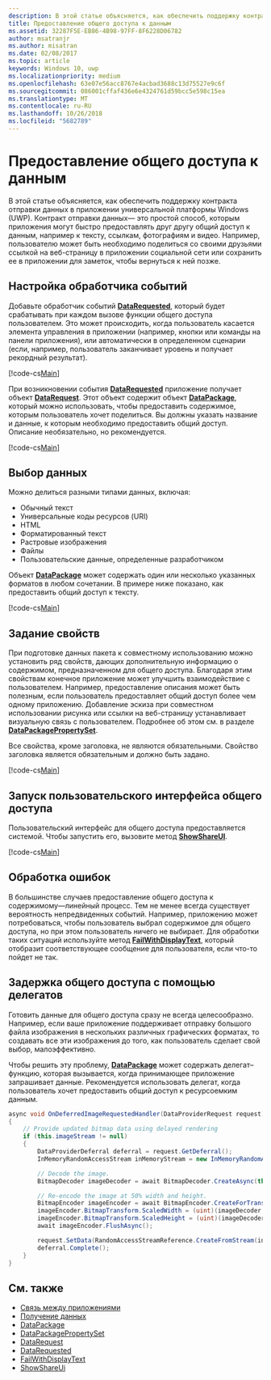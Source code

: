 ```yaml
---
description: В этой статье объясняется, как обеспечить поддержку контракта отправки данных в приложении универсальной платформы Windows (UWP).
title: Предоставление общего доступа к данным
ms.assetid: 32287F5E-EB86-4B98-97FF-8F6228D06782
author: msatranjr
ms.author: misatran
ms.date: 02/08/2017
ms.topic: article
keywords: Windows 10, uwp
ms.localizationpriority: medium
ms.openlocfilehash: 63e07e56acc8767e4acbad3688c13d75527e9c6f
ms.sourcegitcommit: 086001cffaf436e6e4324761d59bcc5e598c15ea
ms.translationtype: MT
ms.contentlocale: ru-RU
ms.lasthandoff: 10/26/2018
ms.locfileid: "5682789"
---
```

# <a name="share-data"></a>Предоставление общего доступа к данным


В этой статье объясняется, как обеспечить поддержку контракта отправки данных в приложении универсальной платформы Windows (UWP). Контракт отправки данных— это простой способ, которым приложения могут быстро предоставлять друг другу общий доступ к данным, например к тексту, ссылкам, фотографиям и видео. Например, пользователю может быть необходимо поделиться со своими друзьями ссылкой на веб-страницу в приложении социальной сети или сохранить ее в приложении для заметок, чтобы вернуться к ней позже.

## <a name="set-up-an-event-handler"></a>Настройка обработчика событий

Добавьте обработчик событий [**DataRequested**](https://msdn.microsoft.com/library/windows/apps/Windows.ApplicationModel.DataTransfer.DataTransferManager.DataRequested), который будет срабатывать при каждом вызове функции общего доступа пользователем. Это может происходить, когда пользователь касается элемента управления в приложении (например, кнопки или команды на панели приложения), или автоматически в определенном сценарии (если, например, пользователь заканчивает уровень и получает рекордный результат).

[!code-cs[Main](./code/share_data/cs/MainPage.xaml.cs#SnippetPrepareToShare)]

При возникновении события [**DataRequested**](https://msdn.microsoft.com/library/windows/apps/Windows.ApplicationModel.DataTransfer.DataTransferManager.DataRequested) приложение получает объект [**DataRequest**](https://msdn.microsoft.com/library/windows/apps/Windows.ApplicationModel.DataTransfer.DataRequest). Этот объект содержит объект [**DataPackage**](https://msdn.microsoft.com/library/windows/apps/Windows.ApplicationModel.DataTransfer.DataPackage), который можно использовать, чтобы предоставить содержимое, которым пользователь хочет поделиться. Вы должны указать название и данные, к которым необходимо предоставить общий доступ. Описание необязательно, но рекомендуется.

[!code-cs[Main](./code/share_data/cs/MainPage.xaml.cs#SnippetCreateRequest)]

## <a name="choose-data"></a>Выбор данных

Можно делиться разными типами данных, включая:

-   Обычный текст
-   Универсальные коды ресурсов (URI)
-   HTML
-   Форматированный текст
-   Растровые изображения
-   Файлы
-   Пользовательские данные, определенные разработчиком

Объект [**DataPackage**](https://msdn.microsoft.com/library/windows/apps/Windows.ApplicationModel.DataTransfer.DataPackage) может содержать один или несколько указанных форматов в любом сочетании. В примере ниже показано, как предоставить общий доступ к тексту.

[!code-cs[Main](./code/share_data/cs/MainPage.xaml.cs#SnippetSetContent)]

## <a name="set-properties"></a>Задание свойств

При подготовке данных пакета к совместному использованию можно установить ряд свойств, дающих дополнительную информацию о содержимом, предназначенном для общего доступа. Благодаря этим свойствам конечное приложение может улучшить взаимодействие с пользователем. Например, предоставление описания может быть полезным, если пользователь предоставляет общий доступ более чем одному приложению. Добавление эскиза при совместном использовании рисунка или ссылки на веб-страницу устанавливает визуальную связь с пользователем. Подробнее об этом см. в разделе [**DataPackagePropertySet**](https://msdn.microsoft.com/library/windows/apps/Windows.ApplicationModel.DataTransfer.DataPackagePropertySet).

Все свойства, кроме заголовка, не являются обязательными. Свойство заголовка является обязательным и должно быть задано.

[!code-cs[Main](./code/share_data/cs/MainPage.xaml.cs#SnippetSetProperties)]

## <a name="launch-the-share-ui"></a>Запуск пользовательского интерфейса общего доступа

Пользовательский интерфейс для общего доступа предоставляется системой. Чтобы запустить его, вызовите метод [**ShowShareUI**](https://msdn.microsoft.com/library/windows/apps/Windows.ApplicationModel.DataTransfer.DataTransferManager.ShowShareUI).

[!code-cs[Main](./code/share_data/cs/MainPage.xaml.cs#SnippetShowUI)]

## <a name="handle-errors"></a>Обработка ошибок

В большинстве случаев предоставление общего доступа к содержимому—линейный процесс. Тем не менее всегда существует вероятность непредвиденных событий. Например, приложению может потребоваться, чтобы пользователь выбрал содержимое для общего доступа, но при этом пользователь ничего не выбирает. Для обработки таких ситуаций используйте метод [**FailWithDisplayText**](https://msdn.microsoft.com/library/windows/apps/Windows.ApplicationModel.DataTransfer.DataRequest.FailWithDisplayText(System.String)), который отобразит соответствующее сообщение для пользователя, если что-то пойдет не так.

## <a name="delay-share-with-delegates"></a>Задержка общего доступа с помощью делегатов

Готовить данные для общего доступа сразу не всегда целесообразно. Например, если ваше приложение поддерживает отправку большого файла изображения в нескольких различных графических форматах, то создавать все эти изображения до того, как пользователь сделает свой выбор, малоэффективно.

Чтобы решить эту проблему, [**DataPackage**](https://msdn.microsoft.com/library/windows/apps/Windows.ApplicationModel.DataTransfer.DataPackage) может содержать делегат–функцию, которая вызывается, когда принимающее приложение запрашивает данные. Рекомендуется использовать делегат, когда пользователь хочет предоставить общий доступ к ресурсоемким данным.

<!-- For some reason, this snippet was inline in the WDCML topic. Suggest moving to VS project with rest of snippets. -->
```cs
async void OnDeferredImageRequestedHandler(DataProviderRequest request)
{
    // Provide updated bitmap data using delayed rendering
    if (this.imageStream != null)
    {
        DataProviderDeferral deferral = request.GetDeferral();
        InMemoryRandomAccessStream inMemoryStream = new InMemoryRandomAccessStream();

        // Decode the image.
        BitmapDecoder imageDecoder = await BitmapDecoder.CreateAsync(this.imageStream);

        // Re-encode the image at 50% width and height.
        BitmapEncoder imageEncoder = await BitmapEncoder.CreateForTranscodingAsync(inMemoryStream, imageDecoder);
        imageEncoder.BitmapTransform.ScaledWidth = (uint)(imageDecoder.OrientedPixelHeight * 0.5);
        imageEncoder.BitmapTransform.ScaledHeight = (uint)(imageDecoder.OrientedPixelHeight * 0.5);
        await imageEncoder.FlushAsync();

        request.SetData(RandomAccessStreamReference.CreateFromStream(inMemoryStream));
        deferral.Complete();
    }
}
```

## <a name="see-also"></a>См. также 

* [Связь между приложениями](index.md)
* [Получение данных](receive-data.md)
* [DataPackage](https://msdn.microsoft.com/library/windows/apps/windows.applicationmodel.datatransfer.datapackage.aspx)
* [DataPackagePropertySet](https://msdn.microsoft.com/library/windows/apps/windows.applicationmodel.datatransfer.datapackagepropertyset.aspx)
* [DataRequest](https://msdn.microsoft.com/library/windows/apps/windows.applicationmodel.datatransfer.datarequest.aspx)
* [DataRequested](https://msdn.microsoft.com/library/windows/apps/windows.applicationmodel.datatransfer.datatransfermanager.datarequested.aspx)
* [FailWithDisplayText](https://msdn.microsoft.com/library/windows/apps/windows.applicationmodel.datatransfer.datarequest.failwithdisplaytext.aspx)
* [ShowShareUi](https://msdn.microsoft.com/library/windows/apps/windows.applicationmodel.datatransfer.datatransfermanager.showshareui.aspx)
 

